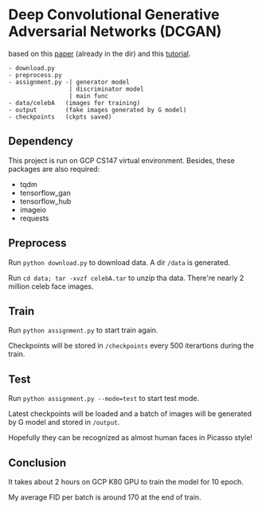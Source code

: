 # Deep Convolutional Generative Adversarial Networks (DCGAN)

based on this [paper](https://arxiv.org/pdf/1511.06434.pdf) (already in the dir)
and this [tutorial](https://www.tensorflow.org/tutorials/generative/dcgan).

```
- download.py
- preprocess.py
- assignment.py -| generator model
                 | discriminator model
                 | main func
- data/celebA   (images for training)
- output        (fake images generated by G model)
- checkpoints   (ckpts saved)
```

## Dependency
This project is run on GCP CS147 virtual environment. Besides, these packages are also required:
* tqdm
* tensorflow_gan
* tensorflow_hub
* imageio
* requests

## Preprocess
Run `python download.py` to download data. A dir `/data` is generated. 

Run `cd data; tar -xvzf celebA.tar` to unzip tha data. There're nearly 2 million celeb face images.

## Train
Run `python assignment.py` to start train again. 

Checkpoints will be stored in `/checkpoints` every 500 iterartions during the train. 

## Test
Run `python assignment.py --mode=test` to start test mode. 

Latest checkpoints will be loaded and a batch of images will be generated by G model and stored in `/output`. 

Hopefully they can be recognized as almost human faces in Picasso style! 

## Conclusion
It takes about 2 hours on GCP K80 GPU to train the model for 10 epoch.

My average FID per batch is around 170 at the end of train. 
